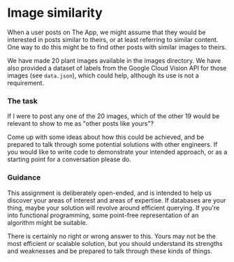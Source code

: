 # Image similarity

When a user posts on The App, we might assume that they would be interested in
posts similar to theirs, or at least referring to similar content. One way to do
this might be to find other posts with similar images to theirs.

We have made 20 plant images available in the images directory. We have also
provided a dataset of labels from the Google Cloud Vision API for those images
(see `data.json`), which could help, although its use is not a requirement.

### The task

If I were to post any one of the 20 images, which of the other 19 would be
relevant to show to me as "other posts like yours"?

Come up with some ideas about how this could be achieved, and be prepared to talk
through some potential solutions with other engineers. If you would like to write
code to demonstrate your intended approach, or as a starting point for a conversation
please do.

### Guidance

This assignment is deliberately open-ended, and is intended to help us discover your
areas of interest and areas of expertise. If databases are your thing, maybe your
solution will revolve around efficient querying. If you're into functional programming,
some point-free representation of an algorithm might be suitable.

There is certainly no right or wrong answer to this. Yours may not be the most efficient
or scalable solution, but you should understand its strengths and weaknesses and be
prepared to talk through these kinds of things.

